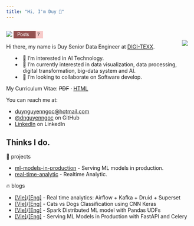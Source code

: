 ```yaml
---
title: "Hi, I'm Duy 👋"
---
```


<div>
    <div style='display: inline-flex; list-style-type: none; padding-top: 15px; font-family: "Helvetica Neue", sans-serif;'>
        <li>
            <img src='https://visitor-badge.glitch.me/badge?page_id=dnguyenngoc.github.io&left_text=Visitors'/>
        </li>
         <li style='background: #955251; width:60px; height:20px;text-align:center; margin-left:4px;'>
           <p style='font-size: 13px; margin-top:-1px; float:left;padding-left:10px;color:white'>Posts</p>
        </li>
        <li style='background: #f7cac9; width:20px; height:20px;'><p style='font-size: 13px; margin-top:-1px; float:left;padding-left:4px;'>
        7
        </p></li>
    </div>
</div>


Hi there, my name is Duy Senior Data Engineer at [DIGI-TEXX](https://digi-texx.com/).

<div style='display:inline-flex'>
  <div style='display: block; padding-left:25px'>
    <div style='display:inline-flex;'>
      <li></li>
      <li style='list-style-type: none;'>👀 I’m interested in AI Technology.</li>
    </div>
    <div style='display:inline-flex;'>
      <li></li>
      <li style='list-style-type: none;'>🌱 I’m currently interested in data visualization, data processing, digital transformation, big-data system and AI.</li>
    </div>
    <div style='display:inline-flex;'>
      <li></li>
      <li style='list-style-type: none;'>💞️ I’m looking to collaborate on Software develop.</li>
    </div>
  </div>
  <div style='float:right; padding-right:200px; width:500px; margin-top:-40px'><img src='dog.gif'></img></div>
</div>



My Curriculum Vitae: ~~PDF~~ · [HTML](cv.html)

You can reach me at:

- [duynguyenngoc@hotmail.com](mailto:duynguyenngoc@hotmail.com)
- [@dnguyenngoc](https://github.com/dnguyenngoc/) on GitHub
- [LinkedIn](https://www.linkedin.com/in/dnguyenngoc/) on LinkedIn

## Thinks I do.

:rice: projects

- [ml-models-in-production](https://github.com/apot-group/ml-models-in-production) - Serving ML models in production.
- [real-time-analytic](https://github.com/apot-group/real-time-analytic) - Realtime Analytic.


:fire: blogs
- [[Vie]](https://viblo.asia/p/real-time-analytics-airflow-kafka-druid-superset-1Je5EAYj5nL)/[[Eng]](/posts/real-time-analytics-airflow-kafka-druid-superset) - Real time analytics: Airflow + Kafka + Druid + Superset
- [[Vie]](https://viblo.asia/p/cats-vs-dogs-classification-using-cnn-keras-1Je5EAx15nL)/[[Eng]](/posts/cats-vs-dogs-classification-using-cnn-keras) - Cats vs Dogs Classification using CNN Keras
- [[Vie]](https://viblo.asia/p/spark-distributed-ml-model-with-pandas-udfs-maGK7rWe5j2)/[[Eng]](/posts/spark-distributed-ml-model-with-pandas-udfs) - Spark Distributed ML model with Pandas UDFs
- [[Vie]](https://viblo.asia/p/serving-ml-models-in-production-with-fastapi-and-celery-924lJROmlPM)/[[Eng]](/posts/serving-ml-models-in-production-with-fastapi-and-celery) - Serving ML Models in Production with FastAPI and Celery

